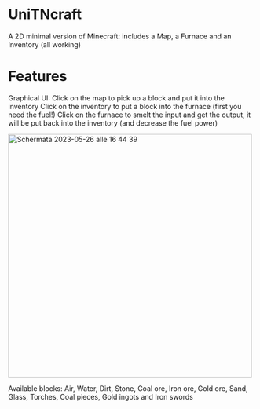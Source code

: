 # UniTNcraft
A 2D minimal version of Minecraft: includes a Map, a Furnace and an Inventory (all working)

# Features
Graphical UI:
  Click on the map to pick up a block and put it into the inventory
  Click on the inventory to put a block into the furnace (first you need the fuel!)
  Click on the furnace to smelt the input and get the output, it will be put back into the inventory (and decrease the fuel power)

<img width="496" alt="Schermata 2023-05-26 alle 16 44 39" src="https://github.com/iPaoloTM/UniTNcraft/assets/43711362/b0ea8622-16af-4a7c-98e8-72f1804fbd29">

Available blocks:
Air, Water, Dirt, Stone, Coal ore, Iron ore, Gold ore, Sand, Glass, Torches, Coal pieces, Gold ingots and Iron swords
